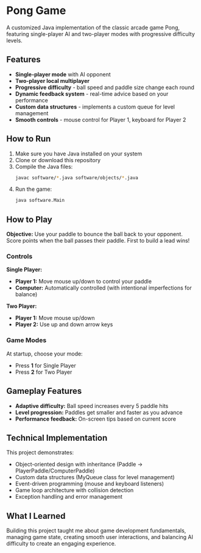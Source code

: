 # Pong Game

A customized Java implementation of the classic arcade game Pong, featuring single-player AI and two-player modes with progressive difficulty levels.

## Features

- **Single-player mode** with AI opponent
- **Two-player local multiplayer**
- **Progressive difficulty** - ball speed and paddle size change each round
- **Dynamic feedback system** - real-time advice based on your performance
- **Custom data structures** - implements a custom queue for level management
- **Smooth controls** - mouse control for Player 1, keyboard for Player 2

## How to Run

1. Make sure you have Java installed on your system
2. Clone or download this repository
3. Compile the Java files:
   ```bash
   javac software/*.java software/objects/*.java
   ```
4. Run the game:
   ```bash
   java software.Main
   ```

## How to Play

**Objective:** Use your paddle to bounce the ball back to your opponent. Score points when the ball passes their paddle. First to build a lead wins!

### Controls

**Single Player:**
- **Player 1:** Move mouse up/down to control your paddle
- **Computer:** Automatically controlled (with intentional imperfections for balance)

**Two Player:**
- **Player 1:** Move mouse up/down
- **Player 2:** Use up and down arrow keys

### Game Modes

At startup, choose your mode:
- Press **1** for Single Player
- Press **2** for Two Player

## Gameplay Features

- **Adaptive difficulty:** Ball speed increases every 5 paddle hits
- **Level progression:** Paddles get smaller and faster as you advance
- **Performance feedback:** On-screen tips based on current score

## Technical Implementation

This project demonstrates:
- Object-oriented design with inheritance (Paddle → PlayerPaddle/ComputerPaddle)
- Custom data structures (MyQueue class for level management)
- Event-driven programming (mouse and keyboard listeners)
- Game loop architecture with collision detection
- Exception handling and error management

## What I Learned

Building this project taught me about game development fundamentals, managing game state, creating smooth user interactions, and balancing AI difficulty to create an engaging experience.
